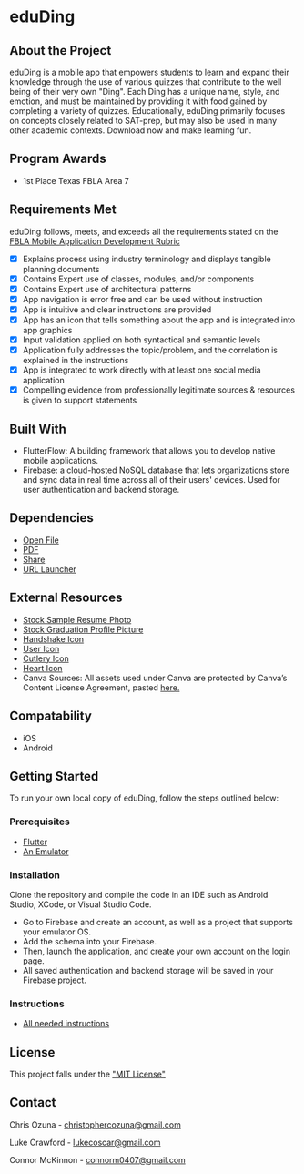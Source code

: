 # eduDing

## About the Project

eduDing is a mobile app that empowers students to learn and expand their knowledge through the use of various quizzes that contribute to the well being of their very own "Ding". Each Ding has a unique name, style, and emotion, and must be maintained by providing it with food gained by completing a variety of quizzes. Educationally, eduDing primarily focuses on concepts closely related to SAT-prep, but may also be used in many other academic contexts. Download now and make learning fun.
## Program Awards

- 1st Place Texas FBLA Area 7

## Requirements Met

eduDing follows, meets, and exceeds all the requirements stated on the [FBLA Mobile Application Development Rubric](https://connect.fbla.org/headquarters/files/High%20School%20Competitive%20Events%20Resources/Individual%20Guidelines/Presentation%20Events/Mobile-Application-Development.pdf)
- [X] Explains process using industry terminology and displays tangible planning documents
- [X] Contains Expert use of classes, modules, and/or components
- [X] Contains Expert use of architectural patterns
- [X] App navigation is error free and can be used without instruction
- [X] App is intuitive and clear instructions are provided
- [X] App has an icon that tells something about the app and is integrated into app graphics
- [X] Input validation applied on both syntactical and semantic levels
- [X] Application fully addresses the topic/problem, and the correlation is explained in the instructions
- [X] App is integrated to work directly with at least one social media application
- [X] Compelling evidence from professionally legitimate sources & resources is given to support statements

## Built With
- FlutterFlow: A building framework that allows you to develop native mobile applications.
- Firebase: a cloud-hosted NoSQL database that lets organizations store and sync data in real time across all of their users' devices. Used for user authentication and backend storage.

## Dependencies
- [Open File](https://pub.dev/packages/open_file)
- [PDF](https://pub.dev/packages/pdf)
- [Share](https://pub.dev/packages/share)
- [URL Launcher](https://pub.dev/packages/url_launcher)

## External Resources
- [Stock Sample Resume Photo](https://aphconnectcenter.org/careerconnect/job-seekers/conducting-a-successful-job-search/building-a-resume-sample-resume/)
- [Stock Graduation Profile Picture](https://www.pngitem.com/middle/hwxmwwx_graduation-boy-profile-circle-silhouette-circle-hd-png/)
- [Handshake Icon](https://www.pngitem.com/middle/hwRhTbi_handshake-icon-business-hand-shake-clipart-hd-png/)
- [User Icon](https://www.flaticon.com/free-icon/user_1144760?term=profile+picture&page=1&position=3&origin=tag&related_id=1144760)
- [Cutlery Icon](https://www.flaticon.com/free-icon/cutlery_753839?term=food&page=1&position=6&origin=search&related_id=753839)
- [Heart Icon](https://www.flaticon.com/free-icons/heart)
- Canva Sources: All assets used under Canva are protected by Canva’s Content License Agreement, pasted [here.](https://www.canva.com/policies/content-license-agreement/)

## Compatability
- iOS
- Android

## Getting Started
To run your own local copy of eduDing, follow the steps outlined below:

### Prerequisites

* [Flutter](https://docs.flutter.dev/get-started/install)
* [An Emulator](https://www.geeksforgeeks.org/how-to-run-a-flutter-app-on-android-emulator/)

### Installation

Clone the repository and compile the code in an IDE such as Android Studio, XCode, or Visual Studio Code.
- Go to Firebase and create an account, as well as a project that supports your emulator OS.
- Add the schema into your Firebase.
- Then, launch the application, and create your own account on the login page.
- All saved authentication and backend storage will be saved in your Firebase project.

### Instructions
- [All needed instructions](https://docs.google.com/document/d/1NLaoZG3nDrKQeCRARtf0TWFkVhL9Cd7y6nIb6szFnwE/edit?usp=sharing)

## License
This project falls under the ["MIT License"](https://opensource.org/license/mit)

## Contact
Chris Ozuna - christophercozuna@gmail.com

Luke Crawford - lukecoscar@gmail.com

Connor McKinnon - connorm0407@gmail.com
